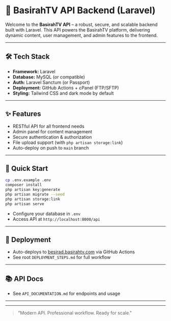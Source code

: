 # 🚀 BasirahTV API Backend (Laravel)

Welcome to the **BasirahTV API** – a robust, secure, and scalable backend built with Laravel. This API powers the BasirahTV platform, delivering dynamic content, user management, and admin features to the frontend.

---

## 🛠️ Tech Stack
- **Framework:** Laravel
- **Database:** MySQL (or compatible)
- **Auth:** Laravel Sanctum (or Passport)
- **Deployment:** GitHub Actions + cPanel (FTP/SFTP)
- **Styling:** Tailwind CSS and dark mode by default

---

## ✨ Features
- RESTful API for all frontend needs
- Admin panel for content management
- Secure authentication & authorization
- File upload support (with `php artisan storage:link`)
- Auto-deploy on push to `main` branch

---

## 🚦 Quick Start

```bash
cp .env.example .env
composer install
php artisan key:generate
php artisan migrate --seed
php artisan storage:link
php artisan serve
```
- Configure your database in `.env`
- Access API at `http://localhost:8000/api`

---

## 🚀 Deployment
- Auto-deploys to [besirad.basirahtv.com](https://besirad.basirahtv.com) via GitHub Actions
- See root `DEPLOYMENT_STEPS.md` for full workflow

---

## 📚 API Docs
- See `API_DOCUMENTATION.md` for endpoints and usage

---



---

> "Modern API. Professional workflow. Ready for scale."
